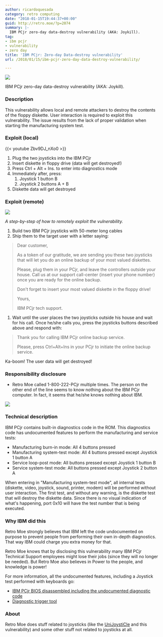 ```yaml
---
author: ricardoquesada
category: retro computing
date: "2018-01-15T19:44:37+00:00"
guid: http://retro.moe/?p=2074
summary: |-
  IBM PCjr zero-day data-destroy vulnerability (AKA: Joykill).
tag:
- ibm pcjr
- vulnerability
- zero day
title: 'IBM PCjr: Zero-day Data-destroy vulnerability'
url: /2018/01/15/ibm-pcjr-zero-day-data-destroy-vulnerability/

---
```


![](/images/ibm-pcjr-zero-day-data-destroy-vulnerability-computer.jpg)

IBM PCjr zero-day data-destroy vulnerability (AKA: Joykill).

### Description

This vulnerability allows local and remote attackers to destroy the contents of
the floppy diskette. User interaction is required to exploit this vulnerability.
The issue results from the lack of proper validation when starting the
manufacturing system test.

### Exploit (local)

{{< youtube Zbv9DJ_nXo0 >}}

1. Plug the two joysticks into the IBM PCjr
1. Insert diskette in floppy drive (data will get destroyed!)
1. Press Ctrl + Alt + Ins. to enter into diagnostics mode
1. Immediately after, press:
    1. Joystick 1 button B
    1. Joystick 2 buttons A + B
1. Diskette data will get destroyed

### Exploit (remote)

![](/images/ibm-pcjr-zero-day-data-destroy-vulnerability-flow.jpg)

*A step-by-step of how to remotely exploit the vulnerability.*

1. Build two IBM PCjr joysticks with 50-meter long cables
1. Ship them to the target user with a letter saying:

> Dear customer,
>
> As a token of our gratitude, we are sending you these two joysticks that will
> let you do an online backup of your most valued diskettes.
>
> Please, plug them in your PCjr, and leave the controllers outside your house.
> Call us at our support call-center {insert your phone number} once you are ready
> for the online backup.
>
> Don't forget to insert your most valued diskette in the floppy drive!
>
> Yours,
>
> IBM PCjr tech support.

1. Wait until the user places the two joysticks outside his house and wait for
   his call. Once he/she calls you, press the joysticks buttons described above
   and respond with:

> Thank you for calling IBM PCjr online backup service.
>
> Please, press Ctrl+Alt+Ins in your PCjr to initiate the online backup service.

Ka-boom! The user data will get destroyed!

### Responsibility disclosure

- Retro Moe called 1-800-222-PCjr multiple times. The person on the other end of
  the line seems to know nothing about the IBM PCjr computer. In fact, it seems
  that he/she knows nothing about IBM.

![](/images/ibm-pcjr-zero-day-data-destroy-vulnerability-manual.jpg)

### Technical description

IBM PCjr contains built-in diagnostics code in the ROM. This diagnostics code
has undocumented features to perform the manufacturing and service tests:

- Manufacturing burn-in mode: All 4 buttons pressed
- Manufacturing system-test mode: All 4 buttons pressed except Joystick 1 button A
- Service loop-post mode: All buttons pressed except Joystick 1 button B
- Service system-test mode: All buttons pressed except Joystick 2 button A

When entering in "Manufacturing system-test mode", all internal tests (diskette,
video, joystick, sound, printer, modem) will be performed without user
interaction. The first test, and without any warning, is the diskette test that
will destroy the diskette data. Since there is no visual indication of what's
happening, port 0x10 will have the test number that is being executed.

### Why IBM did this

Retro Moe strongly believes that IBM left the code undocumented on purpose to
prevent people from performing their own in-depth diagnostics. That way IBM
could charge you extra money for that.

Retro Moe knows that by disclosing this vulnerability many IBM PCjr Technical
Support employees might lose their jobs (since they will no longer be needed).
But Retro Moe also believes in Power to the people, and knowledge is power!

For more information, all the undocumented features, including a Joystick test
performed with keyboards go:

- [IBM PCjr BIOS disassembled including the undocumented diagnostic code](https://github.com/ricardoquesada/bios-8088/tree/master/ibm_pcjr)
- [Diagnostic trigger tool](https://github.com/ricardoquesada/pc-8088-misc/tree/master/undiagjr)

### About

Retro Moe does stuff related to joysticks (like
the [UniJoystiCle](/unijoysticle/) and this vulnerability) and some other stuff
not related to joysticks at all.
